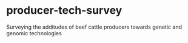 # producer-tech-survey
Surveying the additudes of beef cattle producers towards genetic and genomic technologies
